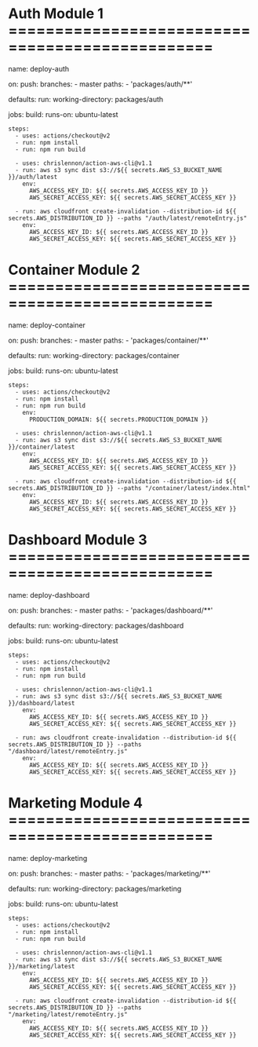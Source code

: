 # Auth Module 1 ================================================ 
name: deploy-auth

on:
  push:
    branches:
      - master
    paths:
      - 'packages/auth/**'

defaults:
  run:
    working-directory: packages/auth

jobs:
  build:
    runs-on: ubuntu-latest

    steps:
      - uses: actions/checkout@v2
      - run: npm install
      - run: npm run build

      - uses: chrislennon/action-aws-cli@v1.1
      - run: aws s3 sync dist s3://${{ secrets.AWS_S3_BUCKET_NAME }}/auth/latest
        env:
          AWS_ACCESS_KEY_ID: ${{ secrets.AWS_ACCESS_KEY_ID }}
          AWS_SECRET_ACCESS_KEY: ${{ secrets.AWS_SECRET_ACCESS_KEY }}

      - run: aws cloudfront create-invalidation --distribution-id ${{ secrets.AWS_DISTRIBUTION_ID }} --paths "/auth/latest/remoteEntry.js"
        env:
          AWS_ACCESS_KEY_ID: ${{ secrets.AWS_ACCESS_KEY_ID }}
          AWS_SECRET_ACCESS_KEY: ${{ secrets.AWS_SECRET_ACCESS_KEY }}

# Container Module 2 ================================================ 
name: deploy-container

on:
  push:
    branches:
      - master
    paths:
      - 'packages/container/**'

defaults:
  run:
    working-directory: packages/container

jobs:
  build:
    runs-on: ubuntu-latest

    steps:
      - uses: actions/checkout@v2
      - run: npm install
      - run: npm run build
        env:
          PRODUCTION_DOMAIN: ${{ secrets.PRODUCTION_DOMAIN }}

      - uses: chrislennon/action-aws-cli@v1.1
      - run: aws s3 sync dist s3://${{ secrets.AWS_S3_BUCKET_NAME }}/container/latest
        env:
          AWS_ACCESS_KEY_ID: ${{ secrets.AWS_ACCESS_KEY_ID }}
          AWS_SECRET_ACCESS_KEY: ${{ secrets.AWS_SECRET_ACCESS_KEY }}

      - run: aws cloudfront create-invalidation --distribution-id ${{ secrets.AWS_DISTRIBUTION_ID }} --paths "/container/latest/index.html"
        env:
          AWS_ACCESS_KEY_ID: ${{ secrets.AWS_ACCESS_KEY_ID }}
          AWS_SECRET_ACCESS_KEY: ${{ secrets.AWS_SECRET_ACCESS_KEY }}



# Dashboard Module 3 ================================================ 
name: deploy-dashboard

on:
  push:
    branches:
      - master
    paths:
      - 'packages/dashboard/**'

defaults:
  run:
    working-directory: packages/dashboard

jobs:
  build:
    runs-on: ubuntu-latest

    steps:
      - uses: actions/checkout@v2
      - run: npm install
      - run: npm run build

      - uses: chrislennon/action-aws-cli@v1.1
      - run: aws s3 sync dist s3://${{ secrets.AWS_S3_BUCKET_NAME }}/dashboard/latest
        env:
          AWS_ACCESS_KEY_ID: ${{ secrets.AWS_ACCESS_KEY_ID }}
          AWS_SECRET_ACCESS_KEY: ${{ secrets.AWS_SECRET_ACCESS_KEY }}

      - run: aws cloudfront create-invalidation --distribution-id ${{ secrets.AWS_DISTRIBUTION_ID }} --paths "/dashboard/latest/remoteEntry.js"
        env:
          AWS_ACCESS_KEY_ID: ${{ secrets.AWS_ACCESS_KEY_ID }}
          AWS_SECRET_ACCESS_KEY: ${{ secrets.AWS_SECRET_ACCESS_KEY }}


# Marketing Module 4 ================================================ 


name: deploy-marketing

on:
  push:
    branches:
      - master
    paths:
      - 'packages/marketing/**'

defaults:
  run:
    working-directory: packages/marketing

jobs:
  build:
    runs-on: ubuntu-latest

    steps:
      - uses: actions/checkout@v2
      - run: npm install
      - run: npm run build

      - uses: chrislennon/action-aws-cli@v1.1
      - run: aws s3 sync dist s3://${{ secrets.AWS_S3_BUCKET_NAME }}/marketing/latest
        env:
          AWS_ACCESS_KEY_ID: ${{ secrets.AWS_ACCESS_KEY_ID }}
          AWS_SECRET_ACCESS_KEY: ${{ secrets.AWS_SECRET_ACCESS_KEY }}

      - run: aws cloudfront create-invalidation --distribution-id ${{ secrets.AWS_DISTRIBUTION_ID }} --paths "/marketing/latest/remoteEntry.js"
        env:
          AWS_ACCESS_KEY_ID: ${{ secrets.AWS_ACCESS_KEY_ID }}
          AWS_SECRET_ACCESS_KEY: ${{ secrets.AWS_SECRET_ACCESS_KEY }}
